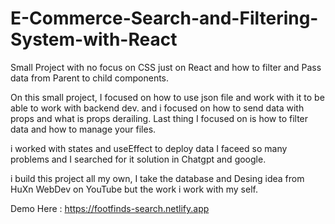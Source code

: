 # E-Commerce-Search-and-Filtering-System-with-React
Small Project with no focus on CSS just on React and how to filter and Pass data from Parent to child components.

On this small project, I focused on how to use json file and work with it to be able to work with backend dev. and i focused on how to send data with props and what is props derailing. Last thing I focused on is how to filter data and how to manage your files.

i worked with states and useEffect to deploy data I faceed so many problems and I searched for it solution in Chatgpt and google.

i build this project all my own, I take the database and Desing idea from HuXn WebDev on YouTube but the work i work with my self.

Demo Here : https://footfinds-search.netlify.app
